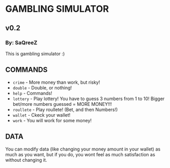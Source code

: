 # GAMBLING SIMULATOR

## v0.2

### By: SaQreeZ

This is gambling simulator :)

## COMMANDS

- `crime` - More money than work, but risky!
- `double` - Double, or nothing!
- `help` - Commands!
- `lottery` - Play lottery! You have to guess 3 numbers from 1 to 10! Bigger bet/more numbers guessed = MORE MONEY!!!
- `roullete` - Play roullete! (Bet, and then Numbers!)
- `wallet` - Ckeck your wallet!
- `work` - You will work for some money!

## DATA

You can modify data (like changing your money amount in your wallet) as much as you want, but if you do, you wont feel as much satisfaction as without changing it.
